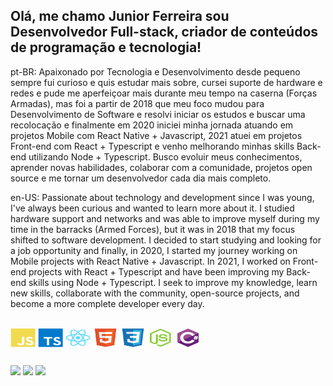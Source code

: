 ## Olá, me chamo Junior Ferreira sou Desenvolvedor Full-stack, criador de conteúdos de programação e tecnologia!

pt-BR: Apaixonado por Tecnologia e Desenvolvimento desde pequeno sempre fui curioso e quis estudar mais sobre, cursei suporte de hardware e redes e pude me aperfeiçoar mais durante meu tempo na caserna (Forças Armadas), mas foi a partir de  2018 que meu foco mudou para Desenvolvimento de Software e resolvi iniciar os estudos e buscar uma recolocação e finalmente em 2020 iniciei minha jornada atuando em projetos Mobile com React Native + Javascript, 2021 atuei em projetos Front-end com React + Typescript  e venho melhorando minhas skills Back-end utilizando Node + Typescript. Busco evoluir meus conhecimentos, aprender novas habilidades, colaborar com a comunidade, projetos open source e me tornar um desenvolvedor cada dia mais completo.



en-US: Passionate about technology and development since I was young, I've always been curious and wanted to learn more about it. I studied hardware support and networks and was able to improve myself during my time in the barracks (Armed Forces), but it was in 2018 that my focus shifted to software development. I decided to start studying and looking for a job opportunity and finally, in 2020, I started my journey working on Mobile projects with React Native + Javascript. In 2021, I worked on Front-end projects with React + Typescript and have been improving my Back-end skills using Node + Typescript. I seek to improve my knowledge, learn new skills, collaborate with the community, open-source projects, and become a more complete developer every day.



<div style="display: inline_block"><br>
  <img align="center" alt="Js" height="30" width="40" src="https://raw.githubusercontent.com/devicons/devicon/master/icons/javascript/javascript-plain.svg">
  <img align="center" alt="Ts" height="30" width="40" src="https://raw.githubusercontent.com/devicons/devicon/master/icons/typescript/typescript-plain.svg">
  <img align="center" alt="React" height="30" width="40" src="https://raw.githubusercontent.com/devicons/devicon/master/icons/react/react-original.svg">
  <img align="center" alt="HTML" height="30" width="40" src="https://raw.githubusercontent.com/devicons/devicon/master/icons/html5/html5-original.svg">
  <img align="center" alt="CSS" height="30" width="40" src="https://raw.githubusercontent.com/devicons/devicon/master/icons/css3/css3-original.svg">
  <img align="center" alt="CSS" height="30" width="40" src="https://raw.githubusercontent.com/devicons/devicon/master/icons/nodejs/nodejs-original.svg">
  <img align="center" alt="Rafa-Csharp" height="30" width="40" src="https://raw.githubusercontent.com/devicons/devicon/master/icons/csharp/csharp-original.svg">
  </div>
  
  ##
 
<div> 
  <a href="https://www.youtube.com/channel/UCeJD8gJRoNW_2__3E_vizvQ" target="_blank"><img src="https://img.shields.io/badge/YouTube-FF0000?style=for-the-badge&logo=youtube&logoColor=white" target="_blank"></a>
  <a href="https://www.instagram.com/dvlp.jr" target="_blank"><img src="https://img.shields.io/badge/-Instagram-%23E4405F?style=for-the-badge&logo=instagram&logoColor=white" target="_blank"></a> 	
  <a href="https://www.linkedin.com/in/joseilton-junior" target="_blank"><img src="https://img.shields.io/badge/-LinkedIn-%230077B5?style=for-the-badge&logo=linkedin&logoColor=white" target="_blank"></a> 
  
</div>
